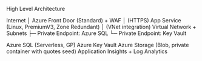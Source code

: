 
High Level Architecture

 Internet
   │
 Azure Front Door (Standard) + WAF
   │  (HTTPS)
 App Service (Linux, PremiumV3, Zone Redundant)
   │  (VNet integration)
 Virtual Network + Subnets
   ├─ Private Endpoint: Azure SQL
   └─ Private Endpoint: Key Vault

 Azure SQL (Serverless, GP)
 Azure Key Vault
 Azure Storage (Blob, private container with quotes seed)
 Application Insights + Log Analytics